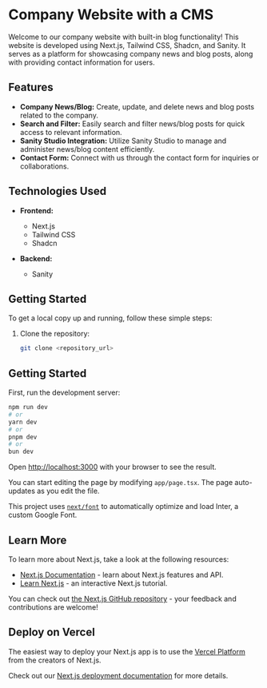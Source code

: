 # Company Website with a CMS

Welcome to our company website with built-in blog functionality! This website is developed using Next.js, Tailwind CSS, Shadcn, and Sanity. It serves as a platform for showcasing company news and blog posts, along with providing contact information for users.

## Features

- **Company News/Blog:** Create, update, and delete news and blog posts related to the company.
- **Search and Filter:** Easily search and filter news/blog posts for quick access to relevant information.
- **Sanity Studio Integration:** Utilize Sanity Studio to manage and administer news/blog content efficiently.
- **Contact Form:** Connect with us through the contact form for inquiries or collaborations.

## Technologies Used

- **Frontend:**
  - Next.js
  - Tailwind CSS
  - Shadcn

- **Backend:**
  - Sanity

## Getting Started

To get a local copy up and running, follow these simple steps:

1. Clone the repository:
   ```bash
   git clone <repository_url>


## Getting Started

First, run the development server:

```bash
npm run dev
# or
yarn dev
# or
pnpm dev
# or
bun dev
```

Open [http://localhost:3000](http://localhost:3000) with your browser to see the result.

You can start editing the page by modifying `app/page.tsx`. The page auto-updates as you edit the file.

This project uses [`next/font`](https://nextjs.org/docs/basic-features/font-optimization) to automatically optimize and load Inter, a custom Google Font.

## Learn More

To learn more about Next.js, take a look at the following resources:

- [Next.js Documentation](https://nextjs.org/docs) - learn about Next.js features and API.
- [Learn Next.js](https://nextjs.org/learn) - an interactive Next.js tutorial.

You can check out [the Next.js GitHub repository](https://github.com/vercel/next.js/) - your feedback and contributions are welcome!

## Deploy on Vercel

The easiest way to deploy your Next.js app is to use the [Vercel Platform](https://vercel.com/new?utm_medium=default-template&filter=next.js&utm_source=create-next-app&utm_campaign=create-next-app-readme) from the creators of Next.js.

Check out our [Next.js deployment documentation](https://nextjs.org/docs/deployment) for more details.
